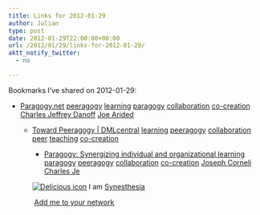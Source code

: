 ```yaml
---
title: Links for 2012-01-29
author: Julian
type: post
date: 2012-01-29T22:00:00+00:00
url: /2012/01/29/links-for-2012-01-29/
aktt_notify_twitter:
  - no

---
```

Bookmarks I&#8217;ve shared on 2012-01-29:

  * [Paragogy.net][1] 
    [peeragogy][2] [learning][3] [paragogy][4] [collaboration][5] [co-creation][6] [Charles Jeffrey Danoff][7] [Joe Arided][8] </li> 
    
      * [Toward Peeragogy | DMLcentral][9] 
        [learning][3] [peeragogy][2] [collaboration][5] [peer][10] [teaching][11] [co-creation][6] </li> 
        
          * [Paragogy: Synergizing individual and organizational learning][12] 
            [paragogy][4] [peeragogy][2] [collaboration][5] [co-creation][6] [Joseph Corneli][13] [Charles Je][14] </li> </ul> 
            
            <p class="deliciouslink">
              <a href="http://del.icio.us/synesthesia" title="See all my bookmarks on del.icio.us"><img src="https://www.synesthesia.co.uk/images/deliciousicon.jpg" alt="Delicious icon" /></a>&nbsp;I am <a href="http://del.icio.us/synesthesia" title="See all my bookmarks on del.icio.us">Synesthesia</a>
            </p>
            
            <p class="deliciouslink">
              <a href="http://del.icio.us/network?add=synesthesia" title="Add me to your del.icio.us network"><img src="https://www.synesthesia.co.uk/images/add.gif" alt="" /></a>&nbsp;<a href="http://del.icio.us/network?add=synesthesia" title="Add me to your del.icio.us network">Add me to your network</a>
            </p>

 [1]: http://paragogy.net/Main_Page
 [2]: http://www.delicious.com/synesthesia/peeragogy
 [3]: http://www.delicious.com/synesthesia/learning
 [4]: http://www.delicious.com/synesthesia/paragogy
 [5]: http://www.delicious.com/synesthesia/collaboration
 [6]: http://www.delicious.com/synesthesia/co-creation
 [7]: http://www.delicious.com/synesthesia/Charles+Jeffrey+Danoff
 [8]: http://www.delicious.com/synesthesia/Joe+Arided
 [9]: http://dmlcentral.net/blog/howard-rheingold/toward-peeragogy
 [10]: http://www.delicious.com/synesthesia/peer
 [11]: http://www.delicious.com/synesthesia/teaching
 [12]: http://metameso.org/~joe/docs/paragogy-final.pdf
 [13]: http://www.delicious.com/synesthesia/Joseph+Corneli
 [14]: http://www.delicious.com/synesthesia/Charles+Je